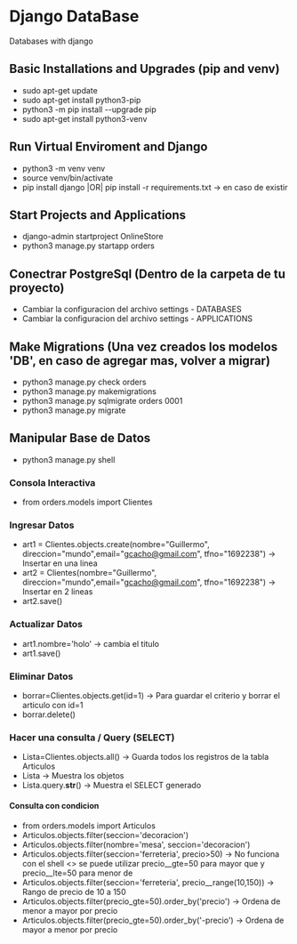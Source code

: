 # Django DataBase
Databases with django
## Basic Installations and Upgrades (pip and venv)
- sudo apt-get update
- sudo apt-get install python3-pip
- python3 -m pip install --upgrade pip
- sudo apt-get install python3-venv
## Run Virtual Enviroment and Django
- python3 -m venv venv
- source venv/bin/activate
- pip install django |OR| pip install -r requirements.txt -> en caso de existir
## Start Projects and Applications
- django-admin startproject OnlineStore
- python3 manage.py startapp orders
## Conectrar PostgreSql (Dentro de la carpeta de tu proyecto)
- Cambiar la configuracion del archivo settings - DATABASES
- Cambiar la configuracion del archivo settings - APPLICATIONS
## Make Migrations (Una vez creados los modelos 'DB', en caso de agregar mas, volver a migrar)
- python3 manage.py check orders
- python3 manage.py makemigrations
- python3 manage.py sqlmigrate orders 0001
- python3 manage.py migrate
## Manipular Base de Datos
- python3 manage.py shell
### Consola Interactiva
- from orders.models import Clientes
### Ingresar Datos
- art1 = Clientes.objects.create(nombre="Guillermo", direccion="mundo",email="gcacho@gmail.com", tfno="1692238") -> Insertar en una linea
- art2 = Clientes(nombre="Guillermo", direccion="mundo",email="gcacho@gmail.com", tfno="1692238") -> Insertar en 2 lineas
- art2.save()
### Actualizar Datos
- art1.nombre='holo' -> cambia el titulo
- art1.save()
### Eliminar Datos
- borrar=Clientes.objects.get(id=1) -> Para guardar el criterio y borrar el articulo con id=1
- borrar.delete()
### Hacer una consulta / Query (SELECT)
- Lista=Clientes.objects.all() -> Guarda todos los registros de la tabla Articulos
- Lista -> Muestra los objetos
- Lista.query.__str__() -> Muestra el SELECT generado
#### Consulta con condicion
- from orders.models import Articulos
- Articulos.objects.filter(seccion='decoracion')
- Articulos.objects.filter(nombre='mesa', seccion='decoracion')
- Articulos.objects.filter(seccion='ferreteria', precio>50) -> No funciona con el shell <> se puede utilizar precio__gte=50 para mayor que y precio__lte=50 para menor de
- Articulos.objects.filter(seccion='ferreteria', precio__range(10,150)) -> Rango de precio de 10 a 150
- Articulos.objects.filter(precio_gte=50).order_by('precio') -> Ordena de menor a mayor por precio
- Articulos.objects.filter(precio_gte=50).order_by('-precio') -> Ordena de mayor a menor por precio
